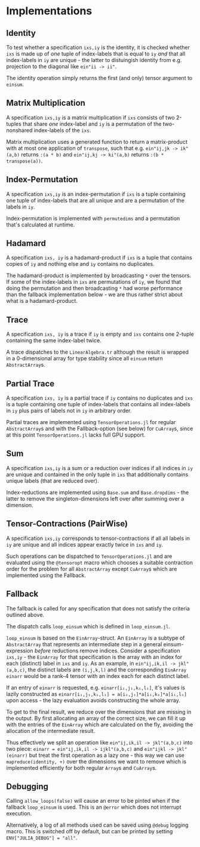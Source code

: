 # Implementations

## Identity
To test whether a specification `ixs,iy` is the identity, it is checked whether
`ixs` is made up of _one_ tuple of index-labels that is equal to `iy` _and_
that all index-labels in `iy` are unique - the latter to distuingish identity
from e.g. projection to the diagonal like `ein"ii -> ii"`.

The identity operation simply returns the first (and only) tensor argument to `einsum`.

## Matrix Multiplication
A specification `ixs,iy` is a matrix multiplication if `ixs` consists of two 2-tuples
that share _one_ index-label and `iy` is a permutation of the two-nonshared index-labels
of the `ixs`.

Matrix multiplication uses a generated function to return a matrix-product with at most
one application of `transpose`, such that e.g. `ein"ij,jk -> ik"(a,b)` returns `:(a * b)`
and `ein"ij,kj -> ki"(a,b)` returns `:(b * transpose(a))`.

## Index-Permutation

A specification `ixs,iy` is an index-permutation if `ixs` is a tuple containing
one tuple of index-labels that are all unique and are a permutation of the labels
in `iy`.

Index-permutation is implemented with `permutedims` and a permutation that's calculated
at runtime.

## Hadamard

A specification `ixs, iy` is a hadamard-product if `ixs` is a tuple that contains
copies of `iy` and nothing else and `iy` contains no duplicates.

The hadamard-product is implemented by broadcasting `*` over the tensors.
If some of the index-labels in `ixs` are permutations of `iy`, we found that
doing the permutation and then broadcasting `*` had worse performance than the
fallback implementation below - we are thus rather strict about what is a
hadamard-product.

## Trace

A specification `ixs, iy` is a trace if `iy` is empty and `ixs` contains one
2-tuple containing the same index-label twice.

A trace dispatches to the `LinearAlgebra.tr` although the result is wrapped in
a 0-dimensional array for type stability since all `einsum` return `AbstractArray`s.

## Partial Trace

A specification `ixs, iy` is a partial trace if `iy` contains no duplicates and
`ixs` is a tuple containing one tuple of index-labels that contains all index-labels
in `iy` plus pairs of labels not in `iy` in arbitrary order.

Partial traces are implemented using `TensorOperations.jl` for regular `AbstractArray`s
and with the Fallback-option (see below) for `CuArray`s, since at this point
`TensorOperations.jl` lacks full GPU support.

## Sum

A specification `ixs,iy` is a sum or a reduction over indices if all indices in `iy`
are unique and contained in the only tuple in `ixs` that additionally contains
unique labels (that are reduced over).

Index-reductions are implemented using `Base.sum` and `Base.dropdims` - the latter
to remove the singleton-dimensions left over after summing over a dimension.

## Tensor-Contractions (PairWise)

A specification `ixs,iy` corresponds to tensor-contractions if all all labels in `iy`
are unique and all indices appear exactly twice in `ixs` and `iy`.

Such operations can be dispatched to `TensorOperations.jl` and are evaluated using
the `@tensoropt` macro which chooses a suitable contraction order for the problem
for all `AbstractArray` except `CuArray`s which are implemented using the Fallback.

## Fallback

The fallback is called for any specification that does not satisfy the criteria
outlined above.

The dispatch calls `loop_einsum` which is defined in `loop_einsum.jl`.

`loop_einsum` is based on the `EinArray`-struct.
An `EinArray` is a subtype of `AbstractArray` that represents an intermediate
step in a general einsum-expression _before_ reductions remove indices.
Consider a specification `ixs,iy` - the `EinArray` for that specification is
the array with an index for each (distinct) label in `ixs` and `iy`.
As an example, in `ein"ij,ik,il -> jkl"(a,b,c)`, the distinct labels are `(i,j,k,l)`
and the corresponding `EinArray` `einarr` would be a rank-4 tensor with an index each for
each distinct label.

If an entry of `einarr` is requested, e.g. `einarr[i₁,j₁,k₁,l₁]`, it's values is lazily
constructed as `einarr[i₁,j₁,k₁,l₁] = a[i₁,j₁]*a[i₁,k₁]*a[i₁,l₁]` upon access - the lazy evaluation avoids constructing the whole array.

To get to the final result, we reduce over the dimensions that are missing in
the output. By first allocating an array of the correct size, we can fill it
up with the entries of the `EinArray` which are calculated on the fly,
avoiding the allocation of the intermediate result.

Thus effectively we split an operation like `ein"ij,ik,il -> jkl"(a,b,c)` into
two piece: `einarr = ein"ij,ik,il -> ijkl"(a,b,c)` and `ein"ijkl -> jkl"(einarr)`
but treat the first operation as a lazy one - this way we can use `mapreduce(identity, +)`
over the dimensions we want to remove which is implemented efficiently for both
regular `Array`s and `CuArray`s.

## Debugging

Calling `allow_loops(false)` will cause an error to be pinted when if the 
fallback `loop_einsum` is used. This is an `@error` which does not interrupt execution. 

Alternatively, a log of all methods used can be saved using `@debug` logging macro. 
This is switched off by default, but can be printed by setting `ENV["JULIA_DEBUG"] = "all"`.
